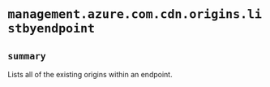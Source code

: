 # `management.azure.com.cdn.origins.listbyendpoint`

## `summary`
Lists all of the existing origins within an endpoint.


